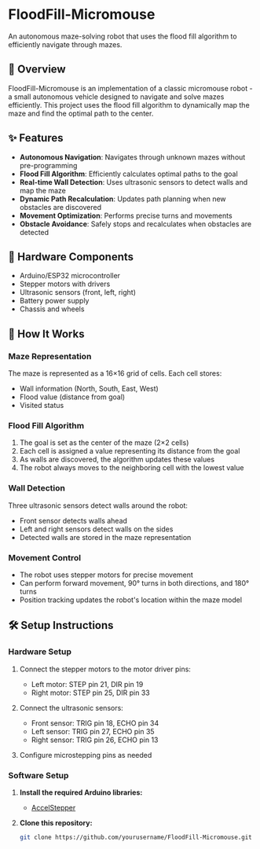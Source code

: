 # FloodFill-Micromouse

An autonomous maze-solving robot that uses the flood fill algorithm to efficiently navigate through mazes.


## 🤖 Overview

FloodFill-Micromouse is an implementation of a classic micromouse robot - a small autonomous vehicle designed to navigate and solve mazes efficiently. This project uses the flood fill algorithm to dynamically map the maze and find the optimal path to the center.

## ✨ Features

- **Autonomous Navigation**: Navigates through unknown mazes without pre-programming
- **Flood Fill Algorithm**: Efficiently calculates optimal paths to the goal
- **Real-time Wall Detection**: Uses ultrasonic sensors to detect walls and map the maze
- **Dynamic Path Recalculation**: Updates path planning when new obstacles are discovered
- **Movement Optimization**: Performs precise turns and movements
- **Obstacle Avoidance**: Safely stops and recalculates when obstacles are detected

## 🔧 Hardware Components

- Arduino/ESP32 microcontroller
- Stepper motors with drivers
- Ultrasonic sensors (front, left, right)
- Battery power supply
- Chassis and wheels

## 🧠 How It Works

### Maze Representation
The maze is represented as a 16×16 grid of cells. Each cell stores:
- Wall information (North, South, East, West)
- Flood value (distance from goal)
- Visited status

### Flood Fill Algorithm
1. The goal is set as the center of the maze (2×2 cells)
2. Each cell is assigned a value representing its distance from the goal
3. As walls are discovered, the algorithm updates these values
4. The robot always moves to the neighboring cell with the lowest value

### Wall Detection
Three ultrasonic sensors detect walls around the robot:
- Front sensor detects walls ahead
- Left and right sensors detect walls on the sides
- Detected walls are stored in the maze representation

### Movement Control
- The robot uses stepper motors for precise movement
- Can perform forward movement, 90° turns in both directions, and 180° turns
- Position tracking updates the robot's location within the maze model

## 🛠️ Setup Instructions

### Hardware Setup
1. Connect the stepper motors to the motor driver pins:
   - Left motor: STEP pin 21, DIR pin 19
   - Right motor: STEP pin 25, DIR pin 33

2. Connect the ultrasonic sensors:
   - Front sensor: TRIG pin 18, ECHO pin 34
   - Left sensor: TRIG pin 27, ECHO pin 35
   - Right sensor: TRIG pin 26, ECHO pin 13

3. Configure microstepping pins as needed

### Software Setup

1. **Install the required Arduino libraries:**
   - [AccelStepper](https://www.airspayce.com/mikem/arduino/AccelStepper/)

2. **Clone this repository:**
   ```bash
   git clone https://github.com/yourusername/FloodFill-Micromouse.git
